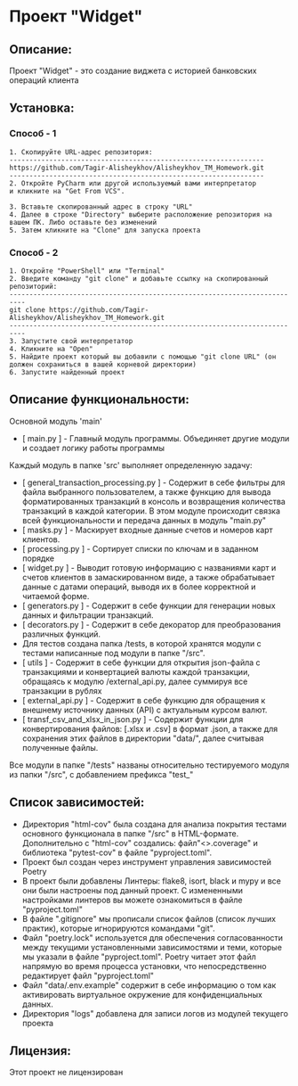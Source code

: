 # Проект "Widget"

## Описание:

Проект "Widget" - это создание виджета с историей банковских операций клиента

## Установка:

### Способ - 1
```
1. Скопируйте URL-адрес репозитория:
----------------------------------------------------------------
https://github.com/Tagir-Alisheykhov/Alisheykhov_TM_Homework.git
----------------------------------------------------------------
2. Откройте PyCharm или другой используемый вами интерпретатор
и кликните на "Get From VCS".

3. Вставьте скопированный адрес в строку "URL"
4. Далее в строке "Directory" выберите расположение репозитория на вашем ПК. Либо оставьте без изменений
5. Затем кликните на "Clone" для запуска проекта
```
### Способ - 2
```
1. Откройте "PowerShell" или "Terminal"
2. Введите команду "git clone" и добавьте ссылку на скопированный репозиторий:
--------------------------------------------------------------------------
git clone https://github.com/Tagir-Alisheykhov/Alisheykhov_TM_Homework.git
--------------------------------------------------------------------------
3. Запустите свой интерпретатор
4. Кликните на "Open"  
5. Найдите проект который вы добавили с помощью "git clone URL" (он должен сохраниться в вашей корневой директории)
6. Запустите найденный проект
```

## Описание функциональности:

Основной модуль 'main'
- [ main.py ] - Главный модуль программы. Объединяет другие модули и создает логику работы программы 

Каждый модуль в папке 'src' выполняет определенную задачу:
- [ general_transaction_processing.py ] - Содержит в себе фильтры для файла выбранного пользователем, а также функцию 
для вывода форматированных транзакций в консоль и возвращения количества транзакций в каждой категории. 
В этом модуле происходит связка всей функциональности и передача данных в модуль "main.py"
- [ masks.py ] - Маскирует входные данные счетов и номеров карт клиентов.
- [ processing.py ] - Сортирует списки по ключам и в заданном порядке
- [ widget.py ] - Выводит готовую информацию с названиями карт и счетов клиентов в замаскированном виде, 
а также обрабатывает данные с датами операций, выводя их в более корректной и читаемой форме.
- [ generators.py ] - Содержит в себе функции для генерации новых данных и фильтрации транзакций.
- [ decorators.py ] - Содержит в себе декоратор для преобразования различных функций.
- Для тестов создана папка /tests, в которой хранятся модули с тестами написанные под модули в папке "/src".
- [ utils ] - Содержит в себе функции для открытия json-файла с транзакциями и конвертацией валюты каждой транзакции, 
обращаясь к модулю /external_api.py, далее суммируя все транзакции в рублях 
- [ external_api.py ] - Содержит в себе функцию для обращения к внешнему источнику данных (API) с актуальным курсом 
валют.
- [ transf_csv_and_xlsx_in_json.py ] - Содержит функции для конвертирования файлов: [.xlsx и .csv] в формат .json,
 а также для сохранения этих файлов в директории "data/", далее считывая полученные файлы.

Все модули в папке "/tests" названы относительно тестируемого модуля из папки "/src", с добавлением префикса "test_"

## Список зависимостей:
- Директория "html-cov" была создана для анализа покрытия тестами основного функционала в папке "/src" в HTML-формате. 
Дополнительно с "html-cov" создались: файл"<>.coverage" и библиотека "pytest-cov" в файле "pyproject.toml".
- Проект был создан через инструмент управления зависимостей Poetry
- В проект были добавлены Линтеры: flake8, isort, black и mypy и все они были настроены под данный проект.
С измененными настройками линтеров вы можете ознакомиться в файле "pyproject.toml"
- В файле ".gitignore" мы прописали список файлов (список лучших практик), которые игнорируются командами "git".
- Файл "poetry.lock" используется для обеспечения согласованности между текущими установленными зависимостями и теми, 
которые мы указали в файле "pyproject.toml". Poetry читает этот файл напрямую во время процесса установки, 
что непосредственно редактирует файл "pyproject.toml"
- Файл "data/.env.example" содержит в себе информацию о том как активировать виртуальное окружение для конфиденциальных
данных.
- Директория "logs" добавлена для записи логов из модулей текущего проекта

## Лицензия:

Этот проект не лицензирован